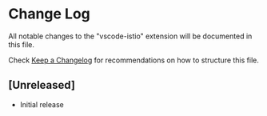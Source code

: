 # Change Log
All notable changes to the "vscode-istio" extension will be documented in this file.

Check [Keep a Changelog](http://keepachangelog.com/) for recommendations on how to structure this file.

## [Unreleased]
- Initial release